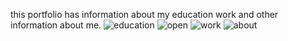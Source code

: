 this portfolio has information about my education work and other information about me.
![education](https://github.com/asjid12/Portfolio/assets/92564226/726791f2-967a-40f6-bab8-ea46a79a7631)
![open](https://github.com/asjid12/Portfolio/assets/92564226/6ac80e11-7aa1-4fc5-b69f-57c83c1fda14)
![work](https://github.com/asjid12/Portfolio/assets/92564226/af4bf875-5ded-499e-8ae7-6139abbb1fcb)
![about](https://github.com/asjid12/Portfolio/assets/92564226/9825a0fe-4e30-45ee-bb67-3a522542ce05)
